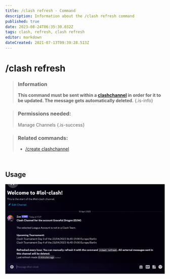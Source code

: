 ```yaml
---
title: /clash refresh - Command
description: Information about the /clash refresh command
published: true
date: 2023-08-24T06:35:30.032Z
tags: clash, refresh, clash refresh
editor: markdown
dateCreated: 2021-07-13T09:39:28.513Z
---
```


# /clash refresh

>### Information
>**This command must be sent within a [clashchannel](/en/features/clashChannel) in order for it to be updated. The message gets automatically deleted.**
>{.is-info}

>### Permissions needed: 
>Manage Channels
>{.is-success}

>### Related commands:
>-   [/create clashchannel](/en/commands/create/clashChannel/)

<br>

## Usage

![](/new_clashrefresh.gif)